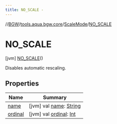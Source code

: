 ```yaml
---
title: NO_SCALE -
---
```

//[BGW](../../../../index.md)/[tools.aqua.bgw.core](../../index.md)/[ScaleMode](../index.md)/[NO_SCALE](index.md)



# NO_SCALE  
 [jvm] [NO_SCALE](index.md)()  


Disables automatic rescaling.

   


## Properties  
  
|  Name |  Summary | 
|---|---|
| <a name="tools.aqua.bgw.core/ScaleMode.NO_SCALE/name/#/PointingToDeclaration/"></a>[name](name.md)| <a name="tools.aqua.bgw.core/ScaleMode.NO_SCALE/name/#/PointingToDeclaration/"></a> [jvm] val [name](name.md): [String](https://kotlinlang.org/api/latest/jvm/stdlib/kotlin/-string/index.html)   <br>|
| <a name="tools.aqua.bgw.core/ScaleMode.NO_SCALE/ordinal/#/PointingToDeclaration/"></a>[ordinal](ordinal.md)| <a name="tools.aqua.bgw.core/ScaleMode.NO_SCALE/ordinal/#/PointingToDeclaration/"></a> [jvm] val [ordinal](ordinal.md): [Int](https://kotlinlang.org/api/latest/jvm/stdlib/kotlin/-int/index.html)   <br>|

